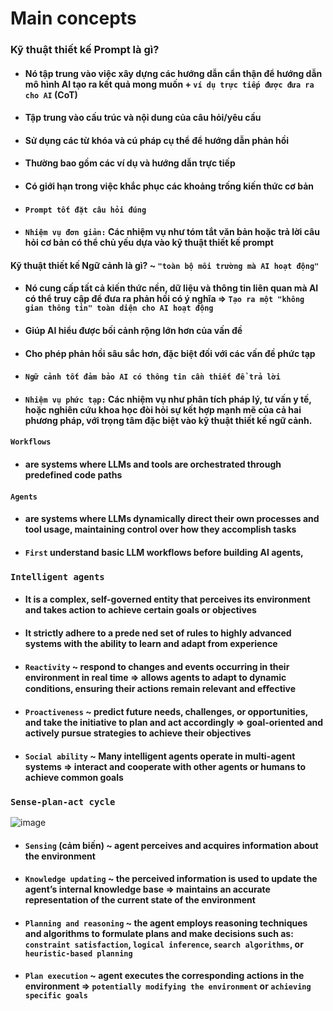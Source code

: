 # Main concepts

### Kỹ thuật thiết kế Prompt là gì?
- #### Nó tập trung vào việc xây dựng các hướng dẫn cẩn thận để hướng dẫn mô hình AI tạo ra kết quả mong muốn + `ví dụ trực tiếp được đưa ra cho AI` (CoT)
- #### Tập trung vào cấu trúc và nội dung của câu hỏi/yêu cầu
- #### Sử dụng các từ khóa và cú pháp cụ thể để hướng dẫn phản hồi
- #### Thường bao gồm các ví dụ và hướng dẫn trực tiếp
- #### Có giới hạn trong việc khắc phục các khoảng trống kiến thức cơ bản
- #### `Prompt tốt đặt câu hỏi đúng`
- #### `Nhiệm vụ đơn giản:` Các nhiệm vụ như tóm tắt văn bản hoặc trả lời câu hỏi cơ bản có thể chủ yếu dựa vào kỹ thuật thiết kế prompt

#### Kỹ thuật thiết kế Ngữ cảnh là gì? ~ `"toàn bộ môi trường mà AI hoạt động"`
- #### Nó cung cấp tất cả kiến thức nền, dữ liệu và thông tin liên quan mà AI có thể truy cập để đưa ra phản hồi có ý nghĩa => `Tạo ra một "không gian thông tin" toàn diện cho AI hoạt động`
- #### Giúp AI hiểu được bối cảnh rộng lớn hơn của vấn đề
- #### Cho phép phản hồi sâu sắc hơn, đặc biệt đối với các vấn đề phức tạp
- #### `Ngữ cảnh tốt đảm bảo AI có thông tin cần thiết để trả lời`
- #### `Nhiệm vụ phức tạp:` Các nhiệm vụ như phân tích pháp lý, tư vấn y tế, hoặc nghiên cứu khoa học đòi hỏi sự kết hợp mạnh mẽ của cả hai phương pháp, với trọng tâm đặc biệt vào kỹ thuật thiết kế ngữ cảnh.

#### `Workflows`
- #### are systems where LLMs and tools are orchestrated through predefined code paths

#### `Agents`
- #### are systems where LLMs dynamically direct their own processes and tool usage, maintaining control over how they accomplish tasks
- #### `First` understand basic LLM workflows before building AI agents,

### `Intelligent agents`
- #### It is a complex, self-governed entity that perceives its environment and takes action to achieve certain goals or objectives
- #### It strictly adhere to a prede ned set of rules to highly advanced systems with the ability to learn and adapt from experience
- #### `Reactivity` ~ respond to changes and events occurring in their environment in real time => allows agents to adapt to dynamic conditions, ensuring their actions remain relevant and eﬀective
- #### `Proactiveness` ~ predict future needs, challenges, or opportunities, and take the initiative to plan and act accordingly => goal-oriented and actively pursue strategies to achieve their objectives
- #### `Social ability` ~ Many intelligent agents operate in multi-agent systems => interact and cooperate with other agents or humans to achieve common goals

### `Sense-plan-act cycle`
![image](https://github.com/user-attachments/assets/51745a1c-6ae2-44df-9d18-4ad8efa7c4e7)
- #### `Sensing` (cảm biến) ~ agent perceives and acquires information about the environment
- #### `Knowledge updating` ~ the perceived information is used to update the agent’s internal knowledge base => maintains an accurate representation of the current state of the environment
- #### `Planning and reasoning` ~ the agent employs reasoning techniques and algorithms to formulate plans and make decisions such as: `constraint satisfaction`, `logical inference`, `search algorithms`, or `heuristic-based planning`
- #### `Plan execution` ~ agent executes the corresponding actions in the environment => `potentially modifying the environment` or `achieving specific goals`






